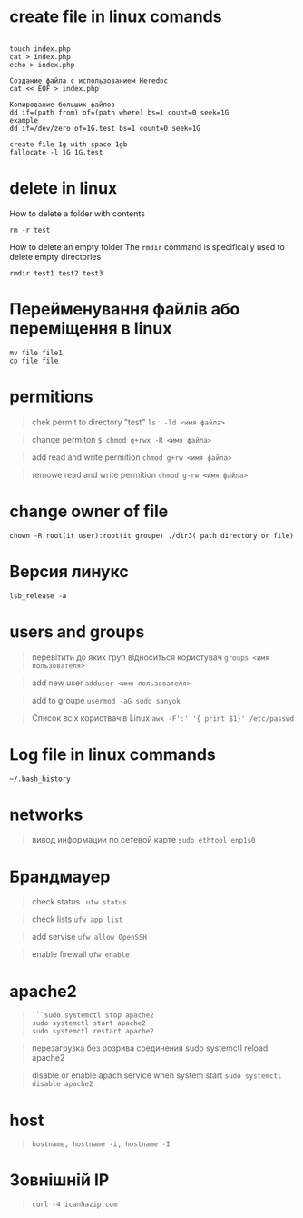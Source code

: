 # create file in linux comands
```

touch index.php
cat > index.php
echo > index.php

Создание файла с использованием Heredoc
cat << EOF > index.php

Копирование больших файлов
dd if=(path from) of=(path where) bs=1 count=0 seek=1G
example :
dd if=/dev/zero of=1G.test bs=1 count=0 seek=1G

create file 1g with space 1gb
fallocate -l 1G 1G.test
```
# delete in linux

How to delete a folder with contents
```
rm -r test
```
How to delete an empty folder
The ```rmdir``` command is specifically used to delete empty directories
```
rmdir test1 test2 test3
```
# Перейменування файлів або переміщення в linux
```
mv file file1
cp file file
```
# permitions

>chek permit to directory "test"
```ls  -ld <имя файла>```

>change permiton
```$ chmod g+rwx -R <имя файла>```

> add read and write permition
```chmod g+rw <имя файла>```

> remowe read and write permition
```chmod g-rw <имя файла>``` 
# change owner of file
```
chown -R root(it user):root(it groupe) ./dir3( path directory or file)
```
# Версия линукс
```lsb_release -a```
# users and groups

>перевітити до яких груп відноситься користувач
```groups <имя пользователя> ```

>add new user
```adduser <имя пользователя>```

>add to groupe 
```usermod -aG sudo sanyok```

>Список всіх користвачів Linux 
```awk -F':' '{ print $1}' /etc/passwd```



# Log file in linux commands
```~/.bash_history```

# networks 

>вивод информации по сетевой карте
```sudo ethtool enp1s0```

# Брандмауер 

> check status 
``` ufw status```

> check lists
```ufw app list```

> add servise
```ufw allow OpenSSH ```

> enable firewall
```ufw enable```

# apache2

>```systemctl status apache2
>```sudo systemctl stop apache2
>sudo systemctl start apache2
>sudo systemctl restart apache2

>перезагрузка без розрива соединения
>sudo systemctl reload apache2

>disable or enable apach service when system start
>```sudo systemctl disable apache2```

# host

> ```hostname, hostname -i, hostname -I```
# Зовнішній IP

>```curl -4 icanhazip.com```



